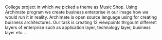 College project in which we picked a theme as Music Shop. 
Using Archimate program we create business enterprise in our image how we would run it in reality.
Archimate is open source language using for creating buisness architectures.
Our task is creating 12 viewpoints thrgouht different layers of enterprise such as application layer, technology layer, business layer etc...
